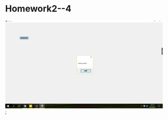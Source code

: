 # Homework2--4

![Fail](https://github.com/Dai-Youwei/Homework2--4/blob/master/383315AE681A870766B6056C5D6EB450.jpg);
